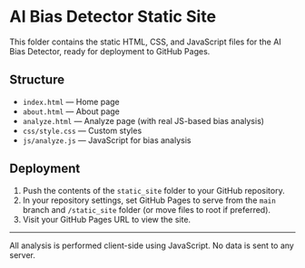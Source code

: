# AI Bias Detector Static Site

This folder contains the static HTML, CSS, and JavaScript files for the AI Bias Detector, ready for deployment to GitHub Pages.

## Structure
- `index.html` — Home page
- `about.html` — About page
- `analyze.html` — Analyze page (with real JS-based bias analysis)
- `css/style.css` — Custom styles
- `js/analyze.js` — JavaScript for bias analysis

## Deployment
1. Push the contents of the `static_site` folder to your GitHub repository.
2. In your repository settings, set GitHub Pages to serve from the `main` branch and `/static_site` folder (or move files to root if preferred).
3. Visit your GitHub Pages URL to view the site.

---

All analysis is performed client-side using JavaScript. No data is sent to any server.
